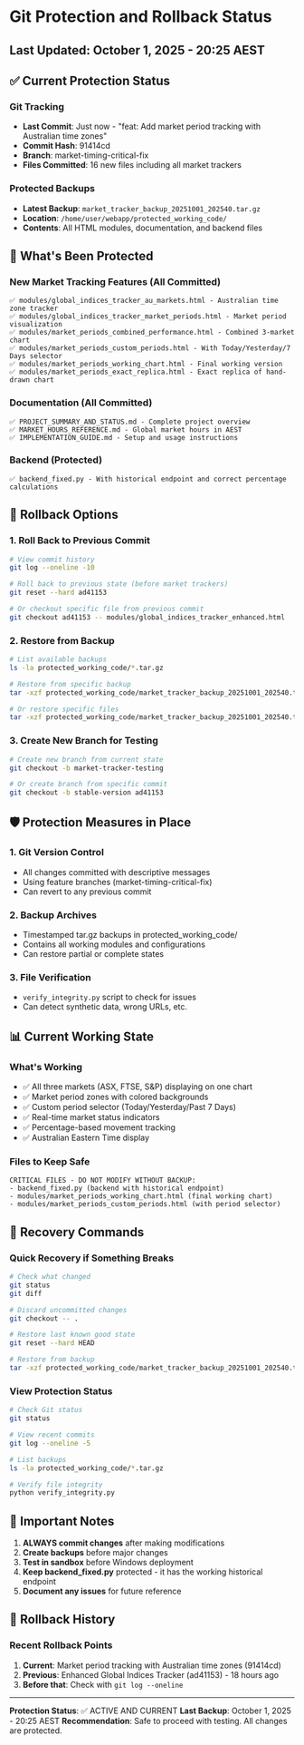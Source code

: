 # Git Protection and Rollback Status
## Last Updated: October 1, 2025 - 20:25 AEST

## ✅ Current Protection Status

### Git Tracking
- **Last Commit**: Just now - "feat: Add market period tracking with Australian time zones"
- **Commit Hash**: 91414cd
- **Branch**: market-timing-critical-fix
- **Files Committed**: 16 new files including all market trackers

### Protected Backups
- **Latest Backup**: `market_tracker_backup_20251001_202540.tar.gz`
- **Location**: `/home/user/webapp/protected_working_code/`
- **Contents**: All HTML modules, documentation, and backend files

## 📁 What's Been Protected

### New Market Tracking Features (All Committed)
```
✅ modules/global_indices_tracker_au_markets.html - Australian time zone tracker
✅ modules/global_indices_tracker_market_periods.html - Market period visualization
✅ modules/market_periods_combined_performance.html - Combined 3-market chart
✅ modules/market_periods_custom_periods.html - With Today/Yesterday/7 Days selector
✅ modules/market_periods_working_chart.html - Final working version
✅ modules/market_periods_exact_replica.html - Exact replica of hand-drawn chart
```

### Documentation (All Committed)
```
✅ PROJECT_SUMMARY_AND_STATUS.md - Complete project overview
✅ MARKET_HOURS_REFERENCE.md - Global market hours in AEST
✅ IMPLEMENTATION_GUIDE.md - Setup and usage instructions
```

### Backend (Protected)
```
✅ backend_fixed.py - With historical endpoint and correct percentage calculations
```

## 🔄 Rollback Options

### 1. Roll Back to Previous Commit
```bash
# View commit history
git log --oneline -10

# Roll back to previous state (before market trackers)
git reset --hard ad41153

# Or checkout specific file from previous commit
git checkout ad41153 -- modules/global_indices_tracker_enhanced.html
```

### 2. Restore from Backup
```bash
# List available backups
ls -la protected_working_code/*.tar.gz

# Restore from specific backup
tar -xzf protected_working_code/market_tracker_backup_20251001_202540.tar.gz

# Or restore specific files
tar -xzf protected_working_code/market_tracker_backup_20251001_202540.tar.gz modules/market_periods_working_chart.html
```

### 3. Create New Branch for Testing
```bash
# Create new branch from current state
git checkout -b market-tracker-testing

# Or create branch from specific commit
git checkout -b stable-version ad41153
```

## 🛡️ Protection Measures in Place

### 1. **Git Version Control**
- All changes committed with descriptive messages
- Using feature branches (market-timing-critical-fix)
- Can revert to any previous commit

### 2. **Backup Archives**
- Timestamped tar.gz backups in protected_working_code/
- Contains all working modules and configurations
- Can restore partial or complete states

### 3. **File Verification**
- `verify_integrity.py` script to check for issues
- Can detect synthetic data, wrong URLs, etc.

## 📊 Current Working State

### What's Working
- ✅ All three markets (ASX, FTSE, S&P) displaying on one chart
- ✅ Market period zones with colored backgrounds
- ✅ Custom period selector (Today/Yesterday/Past 7 Days)
- ✅ Real-time market status indicators
- ✅ Percentage-based movement tracking
- ✅ Australian Eastern Time display

### Files to Keep Safe
```
CRITICAL FILES - DO NOT MODIFY WITHOUT BACKUP:
- backend_fixed.py (backend with historical endpoint)
- modules/market_periods_working_chart.html (final working chart)
- modules/market_periods_custom_periods.html (with period selector)
```

## 🚀 Recovery Commands

### Quick Recovery if Something Breaks
```bash
# Check what changed
git status
git diff

# Discard uncommitted changes
git checkout -- .

# Restore last known good state
git reset --hard HEAD

# Restore from backup
tar -xzf protected_working_code/market_tracker_backup_20251001_202540.tar.gz
```

### View Protection Status
```bash
# Check Git status
git status

# View recent commits
git log --oneline -5

# List backups
ls -la protected_working_code/*.tar.gz

# Verify file integrity
python verify_integrity.py
```

## 🔴 Important Notes

1. **ALWAYS commit changes** after making modifications
2. **Create backups** before major changes
3. **Test in sandbox** before Windows deployment
4. **Keep backend_fixed.py** protected - it has the working historical endpoint
5. **Document any issues** for future reference

## 📝 Rollback History

### Recent Rollback Points
1. **Current**: Market period tracking with Australian time zones (91414cd)
2. **Previous**: Enhanced Global Indices Tracker (ad41153) - 18 hours ago
3. **Before that**: Check with `git log --oneline`

---

**Protection Status**: ✅ ACTIVE AND CURRENT
**Last Backup**: October 1, 2025 - 20:25 AEST
**Recommendation**: Safe to proceed with testing. All changes are protected.